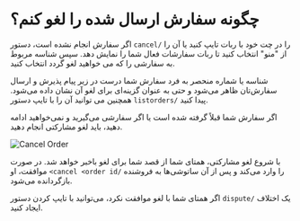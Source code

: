 # چگونه سفارش ارسال شده را لغو کنم؟

اگر سفارش انجام نشده است، دستور `cancel/` را در چت خود با ربات تایپ کنید یا آن را از "منو" انتخاب کنید تا ربات سفارشات فعال شما را نمایش ‌دهد. سپس شناسه مربوط به سفارشی را که می خواهید لغو گردد انتخاب کنید.

شناسه یا شماره منحصر به فرد سفارش شما درست در زیر پیام پذیرش و ارسال سفارش‌تان ظاهر می‌شود و حتی به عنوان گزینه‌ای برای لغو آن نشان داده می‌شود. همچنین می توانید آن را با تایپ دستور `listorders/` پیدا کنید.

اگر سفارش شما قبلاً گرفته شده است یا اگر سفارشی می‌گیرید و نمی‌خواهید ادامه دهید، باید لغو مشارکتی انجام دهید.

![Cancel Order](./english/src/assets/images/cancel-order.gif)

با شروع لغو مشارکتی، همتای شما از قصد شما برای لغو باخبر خواهد شد. در صورت موافقت، او `<cancel <order id/` را وارد می‌کند و پس از آن ساتوشی‌ها به فروشنده بازگردانده می‌شود.

اگر همتای شما با لغو موافقت نکرد، می‌توانید با تایپ کردن دستور `dispute/` یک اختلاف ایجاد کنید.
